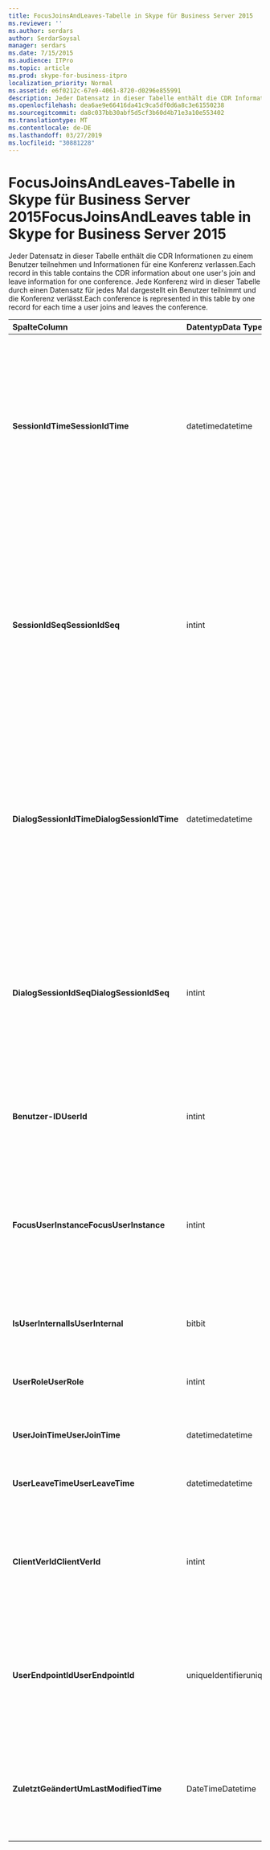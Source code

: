 ```yaml
---
title: FocusJoinsAndLeaves-Tabelle in Skype für Business Server 2015
ms.reviewer: ''
ms.author: serdars
author: SerdarSoysal
manager: serdars
ms.date: 7/15/2015
ms.audience: ITPro
ms.topic: article
ms.prod: skype-for-business-itpro
localization_priority: Normal
ms.assetid: e6f0212c-67e9-4061-8720-d0296e855991
description: Jeder Datensatz in dieser Tabelle enthält die CDR Informationen zu einem Benutzer teilnehmen und Informationen für eine Konferenz verlassen. Jede Konferenz wird in dieser Tabelle durch einen Datensatz für jedes Mal dargestellt ein Benutzer teilnimmt und die Konferenz verlässt.
ms.openlocfilehash: dea6ae9e66416da41c9ca5df0d6a8c3e61550238
ms.sourcegitcommit: da8c037bb30abf5d5cf3b60d4b71e3a10e553402
ms.translationtype: MT
ms.contentlocale: de-DE
ms.lasthandoff: 03/27/2019
ms.locfileid: "30881228"
---
```

# <a name="focusjoinsandleaves-table-in-skype-for-business-server-2015"></a><span data-ttu-id="a5f6d-104">FocusJoinsAndLeaves-Tabelle in Skype für Business Server 2015</span><span class="sxs-lookup"><span data-stu-id="a5f6d-104">FocusJoinsAndLeaves table in Skype for Business Server 2015</span></span>
 
<span data-ttu-id="a5f6d-105">Jeder Datensatz in dieser Tabelle enthält die CDR Informationen zu einem Benutzer teilnehmen und Informationen für eine Konferenz verlassen.</span><span class="sxs-lookup"><span data-stu-id="a5f6d-105">Each record in this table contains the CDR information about one user's join and leave information for one conference.</span></span> <span data-ttu-id="a5f6d-106">Jede Konferenz wird in dieser Tabelle durch einen Datensatz für jedes Mal dargestellt ein Benutzer teilnimmt und die Konferenz verlässt.</span><span class="sxs-lookup"><span data-stu-id="a5f6d-106">Each conference is represented in this table by one record for each time a user joins and leaves the conference.</span></span>
  
|<span data-ttu-id="a5f6d-107">**Spalte**</span><span class="sxs-lookup"><span data-stu-id="a5f6d-107">**Column**</span></span>|<span data-ttu-id="a5f6d-108">**Datentyp**</span><span class="sxs-lookup"><span data-stu-id="a5f6d-108">**Data Type**</span></span>|<span data-ttu-id="a5f6d-109">**Schlüssel/Index**</span><span class="sxs-lookup"><span data-stu-id="a5f6d-109">**Key/Index**</span></span>|<span data-ttu-id="a5f6d-110">**Details**</span><span class="sxs-lookup"><span data-stu-id="a5f6d-110">**Details**</span></span>|
|:-----|:-----|:-----|:-----|
|<span data-ttu-id="a5f6d-111">**SessionIdTime**</span><span class="sxs-lookup"><span data-stu-id="a5f6d-111">**SessionIdTime**</span></span> <br/> |<span data-ttu-id="a5f6d-112">datetime</span><span class="sxs-lookup"><span data-stu-id="a5f6d-112">datetime</span></span>  <br/> |<span data-ttu-id="a5f6d-113">Primär, Fremd</span><span class="sxs-lookup"><span data-stu-id="a5f6d-113">Primary, Foreign</span></span>  <br/> |<span data-ttu-id="a5f6d-114">Zeitpunkt des Konferenz-Instanz.</span><span class="sxs-lookup"><span data-stu-id="a5f6d-114">Time of conference instance.</span></span> <span data-ttu-id="a5f6d-115">Zusammen mit **SessionIdSeq** verwendet zur eindeutigen Identifizierung eine Konferenz-Instanz.</span><span class="sxs-lookup"><span data-stu-id="a5f6d-115">Used in conjunction with **SessionIdSeq** to uniquely identify a conference instance.</span></span> <span data-ttu-id="a5f6d-116">[Conferences-Tabelle in Skype für Business Server 2015](conferences.md) Weitere Informationen finden Sie.</span><span class="sxs-lookup"><span data-stu-id="a5f6d-116">See the [Conferences table in Skype for Business Server 2015](conferences.md) for more information.</span></span> <br/> |
|<span data-ttu-id="a5f6d-117">**SessionIdSeq**</span><span class="sxs-lookup"><span data-stu-id="a5f6d-117">**SessionIdSeq**</span></span> <br/> |<span data-ttu-id="a5f6d-118">int</span><span class="sxs-lookup"><span data-stu-id="a5f6d-118">int</span></span>  <br/> |<span data-ttu-id="a5f6d-119">Primär, Fremd</span><span class="sxs-lookup"><span data-stu-id="a5f6d-119">Primary, Foreign</span></span>  <br/> |<span data-ttu-id="a5f6d-120">ID-Nummer zum Identifizieren der Konferenz-Instanz.</span><span class="sxs-lookup"><span data-stu-id="a5f6d-120">ID number to identify the conference instance.</span></span> <span data-ttu-id="a5f6d-121">In Verbindung mit **SessionIdTime** verwendet, um eine Instanz der Konferenz eindeutig zu identifizieren.</span><span class="sxs-lookup"><span data-stu-id="a5f6d-121">Used in conjunction with **SessionIdTime** to uniquely identify a conference instance.</span></span> <span data-ttu-id="a5f6d-122">[Conferences-Tabelle in Skype für Business Server 2015](conferences.md) Weitere Informationen finden Sie.</span><span class="sxs-lookup"><span data-stu-id="a5f6d-122">See the [Conferences table in Skype for Business Server 2015](conferences.md) for more information.</span></span> <br/> |
|<span data-ttu-id="a5f6d-123">**DialogSessionIdTime**</span><span class="sxs-lookup"><span data-stu-id="a5f6d-123">**DialogSessionIdTime**</span></span> <br/> |<span data-ttu-id="a5f6d-124">datetime</span><span class="sxs-lookup"><span data-stu-id="a5f6d-124">datetime</span></span>  <br/> |<span data-ttu-id="a5f6d-125">Primär, Fremd</span><span class="sxs-lookup"><span data-stu-id="a5f6d-125">Primary, Foreign</span></span>  <br/> |<span data-ttu-id="a5f6d-126">Zeitpunkt der sitzungsanforderung.</span><span class="sxs-lookup"><span data-stu-id="a5f6d-126">Time of session request.</span></span> <span data-ttu-id="a5f6d-127">Zusammen mit **SessionIdSeq** verwendet zur eindeutigen Identifizierung eine Sitzung.</span><span class="sxs-lookup"><span data-stu-id="a5f6d-127">Used in conjunction with **SessionIdSeq** to uniquely identify a session.</span></span> <span data-ttu-id="a5f6d-128">Finden Sie unter der [Dialogs-Tabelle in Skype für Business Server 2015](dialogs.md) Weitere Informationen.</span><span class="sxs-lookup"><span data-stu-id="a5f6d-128">See the [Dialogs table in Skype for Business Server 2015](dialogs.md) for more information.</span></span> <br/> |
|<span data-ttu-id="a5f6d-129">**DialogSessionIdSeq**</span><span class="sxs-lookup"><span data-stu-id="a5f6d-129">**DialogSessionIdSeq**</span></span> <br/> |<span data-ttu-id="a5f6d-130">int</span><span class="sxs-lookup"><span data-stu-id="a5f6d-130">int</span></span>  <br/> |<span data-ttu-id="a5f6d-131">Primär, Fremd</span><span class="sxs-lookup"><span data-stu-id="a5f6d-131">Primary, Foreign</span></span>  <br/> |<span data-ttu-id="a5f6d-132">ID-Nummer, um die Sitzung zu identifizieren.</span><span class="sxs-lookup"><span data-stu-id="a5f6d-132">ID number to identify the session.</span></span> <span data-ttu-id="a5f6d-133">In Verbindung mit **SessionIdTime** verwendet, um eine Sitzung eindeutig zu identifizieren.</span><span class="sxs-lookup"><span data-stu-id="a5f6d-133">Used in conjunction with **SessionIdTime** to uniquely identify a session.</span></span> <span data-ttu-id="a5f6d-134">finden Sie unter der [Dialogs-Tabelle in Skype für Business Server 2015](dialogs.md) Weitere Informationen.</span><span class="sxs-lookup"><span data-stu-id="a5f6d-134">see the [Dialogs table in Skype for Business Server 2015](dialogs.md) for more information.</span></span> <br/> |
|<span data-ttu-id="a5f6d-135">**Benutzer-ID**</span><span class="sxs-lookup"><span data-stu-id="a5f6d-135">**UserId**</span></span> <br/> |<span data-ttu-id="a5f6d-136">int</span><span class="sxs-lookup"><span data-stu-id="a5f6d-136">int</span></span>  <br/> |<span data-ttu-id="a5f6d-137">Ausländisch</span><span class="sxs-lookup"><span data-stu-id="a5f6d-137">Foreign</span></span>  <br/> |<span data-ttu-id="a5f6d-138">Eindeutige Zahl, die diesen Benutzer wird aus der [Tabelle Benutzer](users.md)identifiziert.</span><span class="sxs-lookup"><span data-stu-id="a5f6d-138">Unique number identifying this user, referenced from the [Users table](users.md).</span></span>  <br/> |
|<span data-ttu-id="a5f6d-139">**FocusUserInstance**</span><span class="sxs-lookup"><span data-stu-id="a5f6d-139">**FocusUserInstance**</span></span> <br/> |<span data-ttu-id="a5f6d-140">int</span><span class="sxs-lookup"><span data-stu-id="a5f6d-140">int</span></span>  <br/> ||<span data-ttu-id="a5f6d-141">Wenn ein Benutzer auf mehreren Computern oder Geräten gleichzeitig angemeldet ist, wird **UserInstance** verwendet, um die Benutzer/Geräte-Kombination eindeutig zu identifizieren.</span><span class="sxs-lookup"><span data-stu-id="a5f6d-141">If a user is logged on at multiple computers or devices at the same time, **UserInstance** is used to uniquely identify the user/device combination.</span></span> <br/> |
|<span data-ttu-id="a5f6d-142">**IsUserInternal**</span><span class="sxs-lookup"><span data-stu-id="a5f6d-142">**IsUserInternal**</span></span> <br/> |<span data-ttu-id="a5f6d-143">bit</span><span class="sxs-lookup"><span data-stu-id="a5f6d-143">bit</span></span>  <br/> | <br/> |<span data-ttu-id="a5f6d-144">Gibt an, ob der Benutzer von innerhalb oder nicht angemeldet.</span><span class="sxs-lookup"><span data-stu-id="a5f6d-144">Whether the user logged on from internal or not.</span></span>  <br/> |
|<span data-ttu-id="a5f6d-145">**UserRole**</span><span class="sxs-lookup"><span data-stu-id="a5f6d-145">**UserRole**</span></span> <br/> |<span data-ttu-id="a5f6d-146">int</span><span class="sxs-lookup"><span data-stu-id="a5f6d-146">int</span></span>  <br/> | <br/> |<span data-ttu-id="a5f6d-147">Die Rolle des Benutzers bei der Konferenz, wie etwa Referent oder Teilnehmer.</span><span class="sxs-lookup"><span data-stu-id="a5f6d-147">This user's role in the conference, such as Presenter or Attendee.</span></span>  <br/> |
|<span data-ttu-id="a5f6d-148">**UserJoinTime**</span><span class="sxs-lookup"><span data-stu-id="a5f6d-148">**UserJoinTime**</span></span> <br/> |<span data-ttu-id="a5f6d-149">datetime</span><span class="sxs-lookup"><span data-stu-id="a5f6d-149">datetime</span></span>  <br/> | <br/> |<span data-ttu-id="a5f6d-150">Die Zeit, die dieser Benutzer die Konferenz beitritt.</span><span class="sxs-lookup"><span data-stu-id="a5f6d-150">The time this user joins the conference.</span></span>  <br/> |
|<span data-ttu-id="a5f6d-151">**UserLeaveTime**</span><span class="sxs-lookup"><span data-stu-id="a5f6d-151">**UserLeaveTime**</span></span> <br/> |<span data-ttu-id="a5f6d-152">datetime</span><span class="sxs-lookup"><span data-stu-id="a5f6d-152">datetime</span></span>  <br/> | <br/> |<span data-ttu-id="a5f6d-153">Der Zeitpunkt, zu dem dieser Benutzer die Konferenz verlässt.</span><span class="sxs-lookup"><span data-stu-id="a5f6d-153">The time this user leaves the conference.</span></span>  <br/> |
|<span data-ttu-id="a5f6d-154">**ClientVerId**</span><span class="sxs-lookup"><span data-stu-id="a5f6d-154">**ClientVerId**</span></span> <br/> |<span data-ttu-id="a5f6d-155">int</span><span class="sxs-lookup"><span data-stu-id="a5f6d-155">int</span></span>  <br/> |<span data-ttu-id="a5f6d-156">Ausländisch</span><span class="sxs-lookup"><span data-stu-id="a5f6d-156">Foreign</span></span>  <br/> |<span data-ttu-id="a5f6d-157">Version der Clientsoftware des Benutzers, auf die [ClientVersions-Tabelle in Skype für Business Server 2015](clientversions.md)verwiesen wird.</span><span class="sxs-lookup"><span data-stu-id="a5f6d-157">Version of the user's client software, referenced to the [ClientVersions table in Skype for Business Server 2015](clientversions.md).</span></span>  <br/> |
|<span data-ttu-id="a5f6d-158">**UserEndpointId**</span><span class="sxs-lookup"><span data-stu-id="a5f6d-158">**UserEndpointId**</span></span> <br/> |<span data-ttu-id="a5f6d-159">uniqueIdentifier</span><span class="sxs-lookup"><span data-stu-id="a5f6d-159">uniqueIdentifier</span></span>  <br/> ||<span data-ttu-id="a5f6d-160">Global eindeutigen Bezeichner (GUID) des in der Konferenz verwendeten Endpunkts.</span><span class="sxs-lookup"><span data-stu-id="a5f6d-160">Globally unique identifier (GUID) of the endpoint used in the conference.</span></span>  <br/> <span data-ttu-id="a5f6d-161">Dieses Feld wurde in Microsoft Lync Server 2013 eingeführt.</span><span class="sxs-lookup"><span data-stu-id="a5f6d-161">This field was introduced in Microsoft Lync Server 2013.</span></span>  <br/> |
|<span data-ttu-id="a5f6d-162">**ZuletztGeändertUm**</span><span class="sxs-lookup"><span data-stu-id="a5f6d-162">**LastModifiedTime**</span></span> <br/> |<span data-ttu-id="a5f6d-163">DateTime</span><span class="sxs-lookup"><span data-stu-id="a5f6d-163">Datetime</span></span>  <br/> ||<span data-ttu-id="a5f6d-164">Für die interne Verwendung durch den Überwachungsdienst.</span><span class="sxs-lookup"><span data-stu-id="a5f6d-164">For internal use by the Monitoring service.</span></span>  <br/> <span data-ttu-id="a5f6d-165">Dieses Feld wurde in Skype für Business Server 2015 eingeführt.</span><span class="sxs-lookup"><span data-stu-id="a5f6d-165">This field was introduced in Skype for Business Server 2015.</span></span>  <br/> |
   

